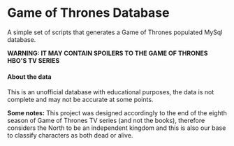 # Game of Thrones Database

A simple set of scripts that generates a Game of Thrones populated MySql database.

**WARNING: IT MAY CONTAIN SPOILERS TO THE GAME OF THRONES HBO'S TV SERIES**

#### About the data

This is an unofficial database with educational purposes, the data is not complete and may not be accurate at some points.

**Some notes:**
This project was designed accordingly to the end of the eighth season of Game of Thrones TV series (and not the books), therefore considers the North to be an independent kingdom and this is also our base to classify characters as both dead or alive.
